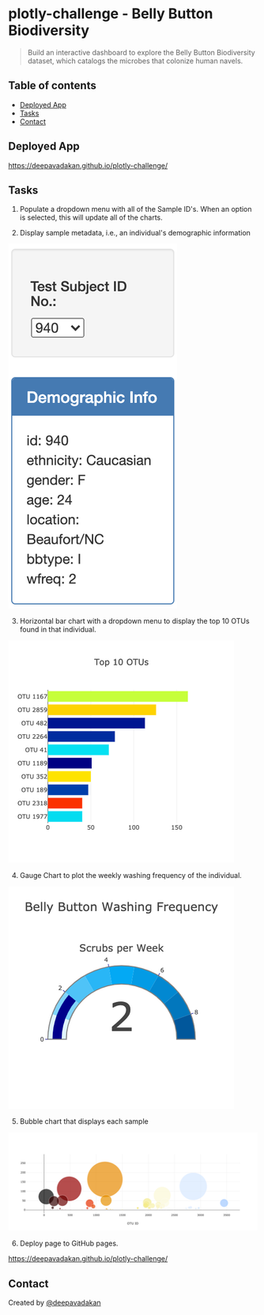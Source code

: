 # plotly-challenge - Belly Button Biodiversity


>  Build an interactive dashboard to explore the Belly Button Biodiversity dataset, which catalogs the microbes that colonize human navels.


## Table of contents
* [Deployed App](#Deployed-App)
* [Tasks](#Tasks)
* [Contact](#Contact)

## Deployed App

https://deepavadakan.github.io/plotly-challenge/



## Tasks

1.  Populate a dropdown menu with all of the Sample ID's. When an option is selected, this will update all of the charts.

2.  Display sample metadata, i.e., an individual's demographic information

![Demographic Info](static/images/demographic_info.png)

3.  Horizontal bar chart with a dropdown menu to display the top 10 OTUs found in that individual.

![Top 10 OTUs](static/images/Top10OTUs.png)

4.  Gauge Chart to plot the weekly washing frequency of the individual.

![Gauge Chart](static/images/gauge_chart.png)

5.  Bubble chart that displays each sample

![Bubble Chart](static/images/bubble_chart.png)

6. Deploy page to GitHub pages.

https://deepavadakan.github.io/plotly-challenge/



## Contact
Created by [@deepavadakan](https://github.com/)